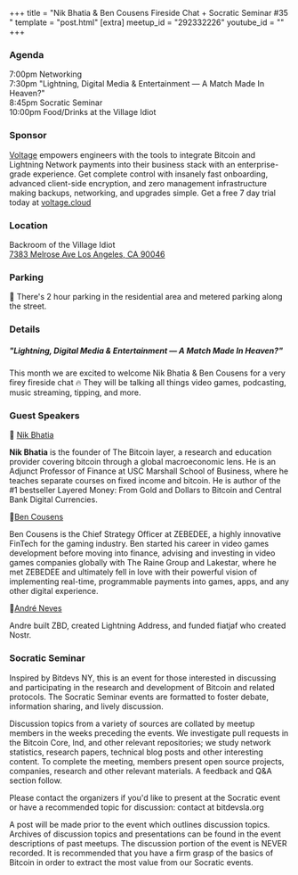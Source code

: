 +++
title = "Nik Bhatia & Ben Cousens Fireside Chat + Socratic Seminar #35 "
template = "post.html"
[extra]
meetup_id = "292332226"
youtube_id = ""
+++

### Agenda

7:00pm Networking  
7:30pm "Lightning, Digital Media & Entertainment — A Match Made In Heaven?"  
8:45pm Socratic Seminar  
10:00pm Food/Drinks at the Village Idiot   

### Sponsor

[Voltage] empowers engineers with the tools to integrate Bitcoin and Lightning Network payments into their business stack with an enterprise-grade experience. Get complete control with insanely fast onboarding, advanced client-side encryption, and zero management infrastructure making backups, networking, and upgrades simple. Get a free 7 day trial today at [voltage.cloud](https://voltage.cloud)

### Location
Backroom of the Village Idiot  
[7383 Melrose Ave Los Angeles, CA 90046](https://www.google.com/maps/search/?api=1&query=34.0838%2C%20-118.35095)  

### Parking

🚨 There's 2 hour parking in the residential area and metered parking along the street.

### Details

##### "Lightning, Digital Media & Entertainment — A Match Made In Heaven?"
This month we are excited to welcome Nik Bhatia & Ben Cousens for a very firey fireside chat 🔥 They will be talking all things video games, podcasting, music streaming, tipping, and more.  


### Guest Speakers
👋 [Nik Bhatia](https://twitter.com/timevalueofbtc)

**Nik Bhatia** is the founder of The Bitcoin layer, a research and education provider covering bitcoin through a global macroeconomic lens. He is an Adjunct Professor of Finance at USC Marshall School of Business, where he teaches separate courses on fixed income and bitcoin. He is author of the #1 bestseller Layered Money: From Gold and Dollars to Bitcoin and Central Bank Digital Currencies.

👋[Ben Cousens](https://twitter.com/bitspooky)
 
Ben Cousens is the Chief Strategy Officer at ZEBEDEE, a highly innovative FinTech for the gaming industry. Ben started his career in video games development before moving into finance, advising and investing in video games companies globally with The Raine Group and Lakestar, where he met ZEBEDEE and ultimately fell in love with their powerful vision of implementing real-time, programmable payments into games, apps, and any other digital experience.

👋[André Neves](https://twitter.com/andreneves)
 
Andre built ZBD, created Lightning Address, and funded fiatjaf who created Nostr.


### Socratic Seminar
Inspired by Bitdevs NY, this is an event for those interested in discussing and participating in the research and development of Bitcoin and related protocols. The Socratic Seminar events are formatted to foster debate, information sharing, and lively discussion.

Discussion topics from a variety of sources are collated by meetup members in the weeks preceding the events. We investigate pull requests in the Bitcoin Core, lnd, and other relevant repositories; we study network statistics, research papers, technical blog posts and other interesting content. To complete the meeting, members present open source projects, companies, research and other relevant materials. A feedback and Q&A section follow.

Please contact the organizers if you'd like to present at the Socratic event or have a recommended topic for discussion: contact at bitdevsla.org

A post will be made prior to the event which outlines discussion topics. Archives of discussion topics and presentations can be found in the event descriptions of past meetups. The discussion portion of the event is NEVER recorded. It is recommended that you have a firm grasp of the basics of Bitcoin in order to extract the most value from our Socratic events.

  
[Voltage]: https://voltage.cloud/

